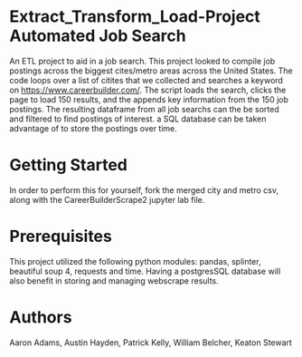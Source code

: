# Extract_Transform_Load-Project Automated Job Search
An ETL project to aid in a job search. This project looked to compile job postings across the biggest cites/metro areas across the United States. The code loops over a list of citites that we collected and searches a keyword on https://www.careerbuilder.com/. The script loads the search, clicks the page to load 150 results, and the appends key information from the 150 job postings. The resulting dataframe from all job searchs can the be sorted and filtered to find postings of interest. a SQL database can be taken advantage of to store the postings over time. 

# Getting Started
In order to perform this for yourself, fork the merged city and metro csv, along with the CareerBuilderScrape2 jupyter lab file.

# Prerequisites
This project utilized the following python modules: pandas, splinter, beautiful soup 4, requests and time. Having a postgresSQL database will also benefit in storing and managing webscrape results. 

# Authors
Aaron Adams, Austin Hayden, Patrick Kelly, William Belcher, Keaton Stewart